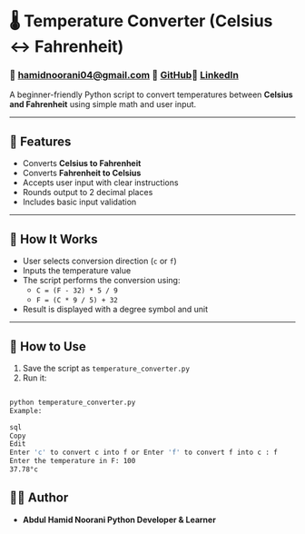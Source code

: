 # 🌡️ Temperature Converter (Celsius ↔ Fahrenheit)

### 📧 hamidnoorani04@gmail.com 🔗 [GitHub](https://github.com/HamidNoorani04)🔗 [LinkedIn](https://linkedin.com/in/abdul-hamid-noorani-37258a351)

A beginner-friendly Python script to convert temperatures between **Celsius and Fahrenheit** using simple math and user input.

---

## 📜 Features

- Converts **Celsius to Fahrenheit**  
- Converts **Fahrenheit to Celsius**  
- Accepts user input with clear instructions  
- Rounds output to 2 decimal places  
- Includes basic input validation

---

## 🧠 How It Works

- User selects conversion direction (`c` or `f`)
- Inputs the temperature value
- The script performs the conversion using:
  - `C = (F - 32) * 5 / 9`
  - `F = (C * 9 / 5) + 32`
- Result is displayed with a degree symbol and unit

---

## 🚀 How to Use

1. Save the script as `temperature_converter.py`
2. Run it:

```bash

python temperature_converter.py
Example:

sql
Copy
Edit
Enter 'c' to convert c into f or Enter 'f' to convert f into c : f
Enter the temperature in F: 100
37.78°c

```

## 👨‍💻 Author
- **Abdul Hamid Noorani
Python Developer & Learner**


